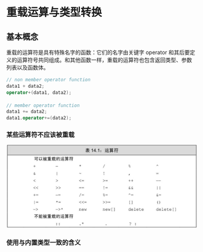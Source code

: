 # 重载运算与类型转换

## 基本概念

重载的运算符是具有特殊名字的函数：它们的名字由关键字 operator 和其后要定义的运算符号共同组成。和其他函数一样，重载的运算符也包含返回类型、参数 列表以及函数体。

```c++
// non member operator function
data1 + data2;
operator+(data1, data2);

// member operator function
data1 += data2;
data1.operator+=(data2);
```

### 某些运算符不应该被重载

![operator](../../../../resources/operator-override.png)

### 使用与内置类型一致的含义

